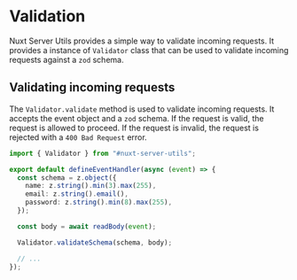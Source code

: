 # Validation

Nuxt Server Utils provides a simple way to validate incoming requests. It provides a instance of `Validator` class that can be used to validate incoming requests against a `zod` schema.

## Validating incoming requests

The `Validator.validate` method is used to validate incoming requests. It accepts the event object and a `zod` schema. If the request is valid, the request is allowed to proceed. If the request is invalid, the request is rejected with a `400 Bad Request` error.

```ts [server/api/users.post.ts]
import { Validator } from "#nuxt-server-utils";

export default defineEventHandler(async (event) => {
  const schema = z.object({
    name: z.string().min(3).max(255),
    email: z.string().email(),
    password: z.string().min(8).max(255),
  });

  const body = await readBody(event);

  Validator.validateSchema(schema, body);

  // ...
});
```
